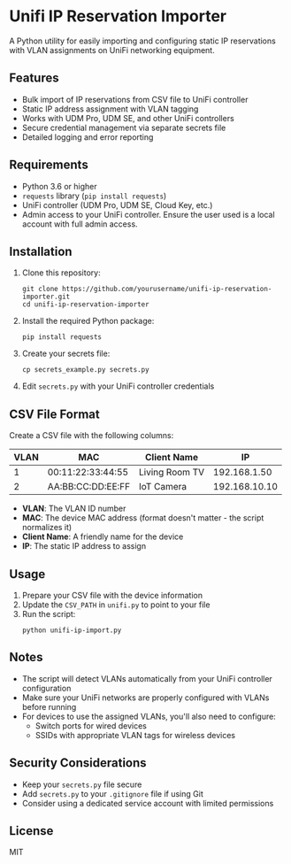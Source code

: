# Unifi IP Reservation Importer

A Python utility for easily importing and configuring static IP reservations with VLAN assignments on UniFi networking equipment. 

## Features

- Bulk import of IP reservations from CSV file to UniFi controller
- Static IP address assignment with VLAN tagging
- Works with UDM Pro, UDM SE, and other UniFi controllers
- Secure credential management via separate secrets file
- Detailed logging and error reporting

## Requirements

- Python 3.6 or higher
- `requests` library (`pip install requests`)
- UniFi controller (UDM Pro, UDM SE, Cloud Key, etc.)
- Admin access to your UniFi controller. Ensure the user used is a local account with full admin access. 

## Installation

1. Clone this repository:
   ```
   git clone https://github.com/yourusername/unifi-ip-reservation-importer.git
   cd unifi-ip-reservation-importer
   ```

2. Install the required Python package:
   ```
   pip install requests
   ```

3. Create your secrets file:
   ```
   cp secrets_example.py secrets.py
   ```

4. Edit `secrets.py` with your UniFi controller credentials

## CSV File Format

Create a CSV file with the following columns:

| VLAN | MAC | Client Name | IP |
|------|-----|-------------|------|
| 1 | 00:11:22:33:44:55 | Living Room TV | 192.168.1.50 |
| 2 | AA:BB:CC:DD:EE:FF | IoT Camera | 192.168.10.10 |

- **VLAN**: The VLAN ID number
- **MAC**: The device MAC address (format doesn't matter - the script normalizes it)
- **Client Name**: A friendly name for the device
- **IP**: The static IP address to assign

## Usage

1. Prepare your CSV file with the device information
2. Update the `CSV_PATH` in `unifi.py` to point to your file
3. Run the script:
   ```
   python unifi-ip-import.py
   ```

## Notes

- The script will detect VLANs automatically from your UniFi controller configuration
- Make sure your UniFi networks are properly configured with VLANs before running
- For devices to use the assigned VLANs, you'll also need to configure:
  - Switch ports for wired devices
  - SSIDs with appropriate VLAN tags for wireless devices

## Security Considerations

- Keep your `secrets.py` file secure
- Add `secrets.py` to your `.gitignore` file if using Git
- Consider using a dedicated service account with limited permissions

## License

MIT 